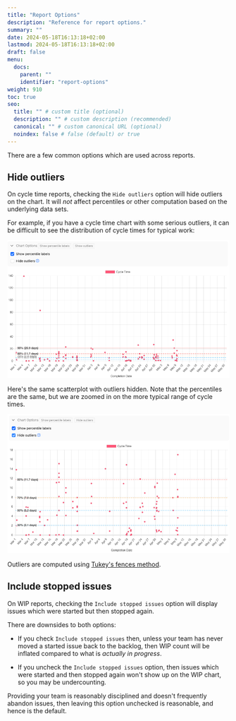 ```yaml
---
title: "Report Options"
description: "Reference for report options."
summary: ""
date: 2024-05-18T16:13:18+02:00
lastmod: 2024-05-18T16:13:18+02:00
draft: false
menu:
  docs:
    parent: ""
    identifier: "report-options"
weight: 910
toc: true
seo:
  title: "" # custom title (optional)
  description: "" # custom description (recommended)
  canonical: "" # custom canonical URL (optional)
  noindex: false # false (default) or true
---
```


There are a few common options which are used across reports.

## Hide outliers

On cycle time reports, checking the `Hide outliers` option will hide outliers on the chart. It will _not_ affect percentiles or other computation based on the underlying data sets.

For example, if you have a cycle time chart with some serious outliers, it can be difficult to see the distribution of cycle times for typical work:

![Scatterplot with outliers](show-outliers.png)

Here's the same scatterplot with outliers hidden. Note that the percentiles are the same, but we are zoomed in on the more typical range of cycle times.

![Scatterplot without outliers](hide-outliers.png)

Outliers are computed using [Tukey's fences method](https://en.wikipedia.org/wiki/Outlier#Tukey's_fences).

## Include stopped issues

On WIP reports, checking the `Include stopped issues` option will display issues which were started but then stopped again.

There are downsides to both options:

- If you check `Include stopped issues` then, unless your team has never moved a started issue back to the backlog, then WIP count will be inflated compared to what is _actually in progress_.

- If you uncheck the `Include stopped issues` option, then issues which were started and then stopped again won't show up on the WIP chart, so you may be undercounting.

Providing your team is reasonably disciplined and doesn't frequently abandon issues, then leaving this option unchecked is reasonable, and hence is the default.
